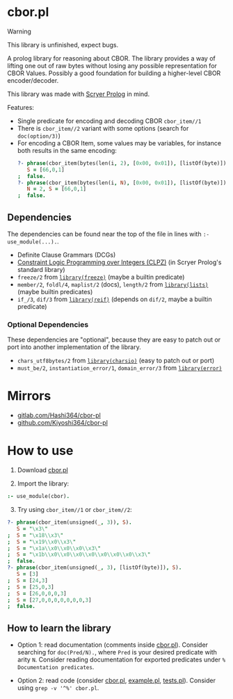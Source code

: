 # cbor.pl

> [!WARNING]
> This library is unfinished, expect bugs.

A prolog library for reasoning about CBOR.
The library provides a way of lifting one out of raw bytes
without losing any possible representation for CBOR Values.
Possibly a good foundation for building
a higher-level CBOR encoder/decoder.

This library was made
with [Scryer Prolog](https://github.com/mthom/scryer-prolog) in mind.

Features:

* Single predicate for encoding and decoding CBOR `cbor_item//1`
* There is `cbor_item//2` variant with some options (search for `doc(option/3)`)
* For encoding a CBOR Item, some values may be variables, for instance both results in the same encoding:
  ```prolog
  ?- phrase(cbor_item(bytes(len(i, 2), [0x00, 0x01]), [listOf(byte)]), S).
     S = [66,0,1]
  ;  false.
  ?- phrase(cbor_item(bytes(len(i, N), [0x00, 0x01]), [listOf(byte)]), S).
     N = 2, S = [66,0,1]
  ;  false.
  ```

## Dependencies

The dependencies can be found near the top of the file
in lines with `:- use_module(...).`.

* Definite Clause Grammars (DCGs)
* [Constraint Logic Programming over Integers (CLPZ)](https://github.com/triska/clpz) (in Scryer Prolog's standard library)
* `freeze/2` from [`library(freeze)`](https://github.com/mthom/scryer-prolog/blob/master/src/lib/freeze.pl) (maybe a builtin predicate)
* `member/2`, `foldl/4`, `maplist/2` (docs), `length/2` from [`library(lists)`](https://github.com/mthom/scryer-prolog/blob/master/src/lib/lists.pl) (maybe builtin predicates)
* `if_/3`, `dif/3` from [`library(reif)`](https://github.com/mthom/scryer-prolog/blob/master/src/lib/error.pl) (depends on `dif/2`, maybe a builtin predicate)

### Optional Dependencies

These dependencies are "optional",
because they are easy to patch out or port
into another implementation of the library.

* `chars_utf8bytes/2` from [`library(charsio)`](https://github.com/mthom/scryer-prolog/blob/master/src/lib/charsio.pl) (easy to patch out or port)
* `must_be/2`, `instantiation_error/1`, `domain_error/3` from [`library(error)`](https://github.com/mthom/scryer-prolog/blob/master/src/lib/charsio.pl)

# Mirrors

* [gitlab.com/Hashi364/cbor-pl](https://gitlab.com/Hashi364/cbor-pl)
* [github.com/Kiyoshi364/cbor-pl](https://github.com/Kiyoshi364/cbor-pl)

# How to use

1. Download [cbor.pl](cbor.pl)

2. Import the library:
```prolog
:- use_module(cbor).
```

3. Try using `cbor_item//1` or `cbor_item//2`:
```prolog
?- phrase(cbor_item(unsigned(_, 3)), S).
   S = "\x3\"
;  S = "\x18\\x3\"
;  S = "\x19\\x0\\x3\"
;  S = "\x1a\\x0\\x0\\x0\\x3\"
;  S = "\x1b\\x0\\x0\\x0\\x0\\x0\\x0\\x0\\x3\"
;  false.
?- phrase(cbor_item(unsigned(_, 3), [listOf(byte)]), S).
   S = [3]
;  S = [24,3]
;  S = [25,0,3]
;  S = [26,0,0,0,3]
;  S = [27,0,0,0,0,0,0,0,3]
;  false.
```

## How to learn the library

* Option 1: read documentation (comments inside [cbor.pl](cbor.pl)).
  Consider searching for `doc(Pred/N).`, where `Pred` is your desired predicate with arity `N`.
  Consider reading documentation for exported predicates under `% Documentation predicates`.

* Option 2: read code (consider [cbor.pl](cbor.pl), [example.pl](example.pl), [tests.pl](tests.pl)).
  Consider using `grep -v '^%' cbor.pl`.
